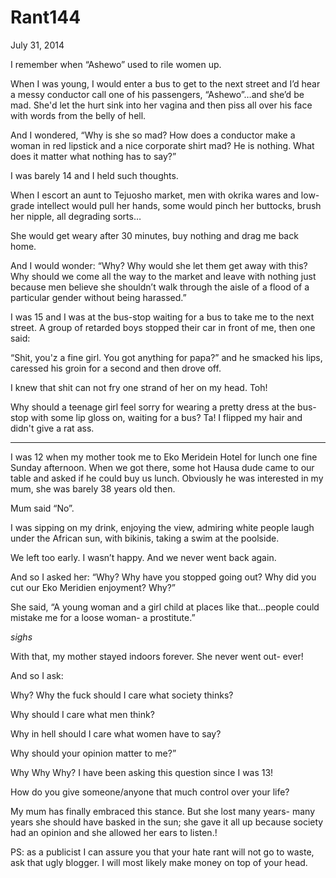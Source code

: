 # Rant144


July 31, 2014

I remember when “Ashewo” used to rile women up.

When I was young, I would enter a bus to get to the next street and I’d hear a messy conductor call one of his passengers, “Ashewo”…and she’d be mad. She'd let the hurt sink into her vagina and then piss all over his face with words from the belly of hell.

And I wondered, “Why is she so mad? How does a conductor make a woman in red lipstick and a nice corporate shirt mad? He is nothing. What does it matter what nothing has to say?”

I was barely 14 and I held such thoughts.

When I escort an aunt to Tejuosho market, men with okrika wares and low-grade intellect would pull her hands, some would pinch her buttocks, brush her nipple, all degrading sorts…

She would get weary after 30 minutes, buy nothing and drag me back home.

And I would wonder: “Why? Why would she let them get away with this? Why should we come all the way to the market and leave with nothing just because men believe she shouldn’t walk through the aisle of a flood of a particular gender without being harassed.”

I was 15 and I was at the bus-stop waiting for a bus to take me to the next street. A group of retarded boys stopped their car in front of me, then one said: 

“Shit, you'z a fine girl. You got anything for papa?” and he smacked his lips, caressed his groin for a second and then drove off. 

I knew that shit can not fry one strand of her on my head. Toh!

Why should a teenage girl feel sorry for wearing a pretty dress at the bus-stop with some lip gloss on, waiting for a bus? Ta! I flipped my hair and didn't give a rat ass.

***
I was 12 when my mother took me to Eko Meridein Hotel for lunch one fine Sunday afternoon. When we got there, some hot Hausa dude came to our table and asked if he could buy us lunch. Obviously he was interested in my mum, she was barely 38 years old then.

Mum said “No”.

I was sipping on my drink, enjoying the view, admiring white people laugh under the African sun, with bikinis, taking a swim at the poolside.

We left too early. I wasn’t happy. And we never went back again.

And so I asked her: “Why? Why have you stopped going out? Why did you cut our Eko Meridien enjoyment? Why?”

She said, “A young woman and a girl child at places like that…people could mistake me for a loose woman- a prostitute.”

*sighs*

With that, my mother stayed indoors forever. She never went out- ever!

And so I ask: 

Why? Why the fuck should I care what society thinks? 

Why should I care what men think? 

Why in hell should I care what women have to say? 

Why should your opinion matter to me?” 

Why Why Why? I have been asking this question since I was 13!

How do you give someone/anyone that much control over your life?

My mum has finally embraced this stance. But she lost many years- many years she should have basked in the sun; she gave it all up because society had an opinion and she allowed her ears to listen.!

PS: as a publicist I can assure you that your hate rant will not go to waste, ask that ugly blogger. I will most likely make money on top of your head.